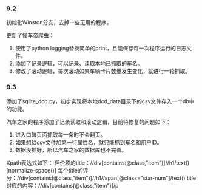 ### 9.2

初始化Winston分支，去掉一些无用的程序。

更新了懂车帝爬虫：
1. 使用了python logging替换简单的print，且能保存每一次程序运行的日志文件。
2. 添加了记录逻辑，可以记录、读取本地已抓取的车名。
3. 修改了滚动逻辑，每次滚动如果车辆卡片数量发生变化，就进行一轮抓取。

### 9.3 
添加了sqlite_dcd.py，初步实现将本地dcd_data目录下的csv文件存入一个db中的功能。

汽车之家的程序添加了记录读取和滚动逻辑，目前待修复的问题如下：

1. 进入口碑页面抓取每一条时不会翻页。
2. 如果想给csv文件加第一行属性名，就只能抓到车名和用户ID。
3. 数据没抓好，所以汽车之家的数据库也不完善。

Xpath表达式如下：
评价项的title：//div[contains(@class,"item")]//h1/text()[normalize-space()]
每个title的评分：//div[contains(@class,"item")]//h1//span[@class="star-num"]/text()
title对应的内容：//div[contains(@class,"item")]/p